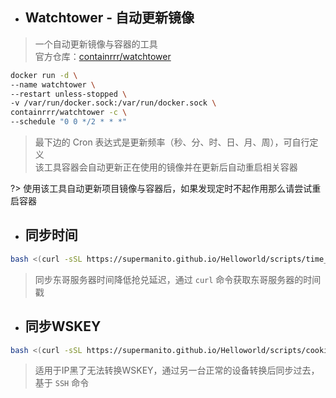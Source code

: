 
- ## Watchtower - 自动更新镜像
> 一个自动更新镜像与容器的工具\
> 官方仓库：[containrrr/watchtower](https://github.com/containrrr/watchtower)

```bash
docker run -d \
--name watchtower \
--restart unless-stopped \
-v /var/run/docker.sock:/var/run/docker.sock \
containrrr/watchtower -c \
--schedule "0 0 */2 * * *"
```
> 最下边的 Cron 表达式是更新频率（秒、分、时、日、月、周），可自行定义\
> 该工具容器会自动更新正在使用的镜像并在更新后自动重启相关容器

?> 使用该工具自动更新项目镜像与容器后，如果发现定时不起作用那么请尝试重启容器

- ## 同步时间

```bash
bash <(curl -sSL https://supermanito.github.io/Helloworld/scripts/time_sync.sh)
```

> 同步东哥服务器时间降低抢兑延迟，通过 `curl` 命令获取东哥服务器的时间戳

- ## 同步WSKEY

```bash
bash <(curl -sSL https://supermanito.github.io/Helloworld/scripts/cookie_sync.sh)
```

> 适用于IP黑了无法转换WSKEY，通过另一台正常的设备转换后同步过去，基于 `SSH` 命令
